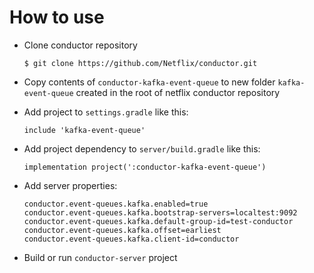 # How to use
* Clone conductor repository

      $ git clone https://github.com/Netflix/conductor.git

* Copy contents of `conductor-kafka-event-queue` to new folder `kafka-event-queue` created in the root of netflix conductor repository
* Add project to `settings.gradle` like this:

      include 'kafka-event-queue'

* Add project dependency to `server/build.gradle` like this:

      implementation project(':conductor-kafka-event-queue')

* Add server properties:

      conductor.event-queues.kafka.enabled=true
      conductor.event-queues.kafka.bootstrap-servers=localtest:9092
      conductor.event-queues.kafka.default-group-id=test-conductor
      conductor.event-queues.kafka.offset=earliest
      conductor.event-queues.kafka.client-id=conductor

* Build or run `conductor-server` project
